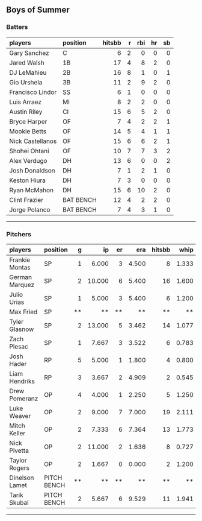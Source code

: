 ## Boys of Summer

### Batters

 
|players          |position  | hitsbb|  r| rbi| hr| sb| 
|:----------------|:---------|------:|--:|---:|--:|--:| 
|Gary Sanchez     |C         |      6|  2|   0|  0|  0| 
|Jared Walsh      |1B        |     17|  4|   8|  2|  0| 
|DJ LeMahieu      |2B        |     16|  8|   1|  0|  1| 
|Gio Urshela      |3B        |     11|  2|   9|  2|  0| 
|Francisco Lindor |SS        |      6|  1|   0|  0|  0| 
|Luis Arraez      |MI        |      8|  2|   2|  0|  0| 
|Austin Riley     |CI        |     15|  6|   5|  2|  0| 
|Bryce Harper     |OF        |      7|  4|   2|  2|  1| 
|Mookie Betts     |OF        |     14|  5|   4|  1|  1| 
|Nick Castellanos |OF        |     15|  6|   6|  2|  1| 
|Shohei Ohtani    |OF        |     10|  7|   7|  3|  2| 
|Alex Verdugo     |DH        |     13|  6|   0|  0|  2| 
|Josh Donaldson   |DH        |      7|  1|   2|  1|  0| 
|Keston Hiura     |DH        |      7|  3|   0|  0|  0| 
|Ryan McMahon     |DH        |     15|  6|  10|  2|  0| 
|Clint Frazier    |BAT BENCH |     12|  4|   2|  2|  0| 
|Jorge Polanco    |BAT BENCH |      7|  4|   3|  1|  0| 

* * *

### Pitchers

 
|players        |position    |  g|     ip| er|   era| hitsbb|  whip| so|  w| sv| 
|:--------------|:-----------|--:|------:|--:|-----:|------:|-----:|--:|--:|--:| 
|Frankie Montas |SP          |  1|  6.000|  3| 4.500|      8| 1.333|  5|  0|  0| 
|German Marquez |SP          |  2| 10.000|  6| 5.400|     16| 1.600| 13|  0|  0| 
|Julio Urias    |SP          |  1|  5.000|  3| 5.400|      6| 1.200|  6|  0|  0| 
|Max Fried      |SP          | **|     **| **|    **|     **|    **| **| **| **| 
|Tyler Glasnow  |SP          |  2| 13.000|  5| 3.462|     14| 1.077| 20|  1|  0| 
|Zach Plesac    |SP          |  1|  7.667|  3| 3.522|      6| 0.783|  4|  0|  0| 
|Josh Hader     |RP          |  5|  5.000|  1| 1.800|      4| 0.800|  8|  0|  4| 
|Liam Hendriks  |RP          |  3|  3.667|  2| 4.909|      2| 0.545|  8|  1|  2| 
|Drew Pomeranz  |OP          |  4|  4.000|  1| 2.250|      5| 1.250|  5|  0|  0| 
|Luke Weaver    |OP          |  2|  9.000|  7| 7.000|     19| 2.111|  9|  0|  0| 
|Mitch Keller   |OP          |  2|  7.333|  6| 7.364|     13| 1.773|  7|  0|  0| 
|Nick Pivetta   |OP          |  2| 11.000|  2| 1.636|      8| 0.727| 11|  1|  0| 
|Taylor Rogers  |OP          |  2|  1.667|  0| 0.000|      2| 1.200|  2|  0|  1| 
|Dinelson Lamet |PITCH BENCH | **|     **| **|    **|     **|    **| **| **| **| 
|Tarik Skubal   |PITCH BENCH |  2|  5.667|  6| 9.529|     11| 1.941|  4|  0|  0| 


* * *


